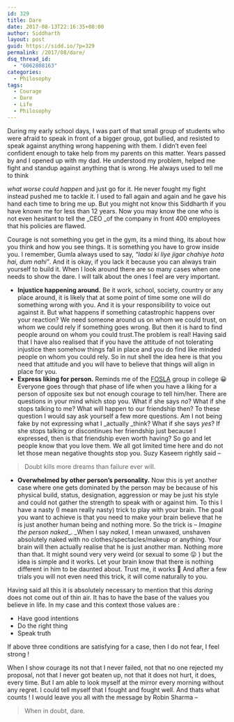 ```yaml
---
id: 329
title: Dare
date: 2017-08-13T22:16:35+08:00
author: Siddharth
layout: post
guid: https://sidd.io/?p=329
permalink: /2017/08/dare/
dsq_thread_id:
  - "6062808163"
categories:
  - Philosophy
tags:
  - Courage
  - Dare
  - Life
  - Philosophy
---
```

During my early school days, I was part of that small group of students who were afraid to speak in front of a bigger group, got bullied, and resisted to speak against anything wrong happening with them. I didn&#8217;t even feel confident enough to take help from my parents on this matter.<!--more--> Years passed by and I opened up with my dad. He understood my problem, helped me fight and standup against anything that is wrong. He always used to tell me to think 

_what worse could happen_ and just go for it. He never fought my fight instead pushed me to tackle it. I used to fall again and again and he gave his hand each time to bring me up. But you might not know this Siddharth if you have known me for less than 12 years. Now you may know the one who is not even hesitant to tell the _CEO _of the company in front 400 employees that his policies are flawed.

Courage is not something you get in the gym, its a mind thing, its about how you think and how you see things. It is something you have to grow inside you. I remember, Gumla always used to say, _&#8220;ladai ki liye jigar chahiye hota hai, dum nahi&#8221;_. And it is okay, if you lack it because you can always train yourself to build it. When I look around there are so many cases when one needs to show the dare. I will talk about the ones I feel are very important.

  * **Injustice happening around.** Be it work, school, society, country or any place around, it is likely that at some point of time some one will do something wrong with you. And it is your responsibility to voice out against it. But what happens if something catastrophic happens over your reaction? We need someone around us on whom we could trust, on whom we could rely if something goes wrong. But then it is hard to find people around on whom you could trust.The problem is real! Having said that I have also realised that if you have the attitude of not tolerating injustice then somehow things fall in place and you do find like minded people on whom you could rely. So in nut shell the idea here is that you need that attitude and you will have to believe that things will align in place for you.
  * **Express liking for person.** Reminds me of the [FOSLA](http://www.abbreviations.com/images/392020_FOSLA.png) group in college 😀 Everyone goes through that phase of life when you have a liking for a person of opposite sex but not enough courage to tell him/her. There are questions in your mind which stop you. What if she says _no_? What if she stops talking to me? What will happen to our friendship then? To these question I would say ask yourself a few more questions. Am I not being fake by not expressing what I _actually _think? What if she says _yes_? If she stops talking or discontinues her friendship just because I expressed, then is that friendship even worth having? So go and let people know that you love them. We all got limited time here and do not let those mean negative thoughts stop you. Suzy Kaseem rightly said &#8211;

> Doubt kills more dreams than failure ever will.

  * **Overwhelmed by other person&#8217;s personality.** Now this is yet another case where one gets dominated by the person may be because of his physical build, status, designation, aggression or may be just his style and could not gather the strength to speak with or against him. To this I have a nasty (I mean really nasty) trick to play with your brain. The goal you want to achieve is that you need to make your brain believe that he is just another human being and nothing more. So the trick is &#8211; _Imagine the person naked__. _When I say _naked_, I mean unwaxed, unshaven absolutely naked with no clothes/spectacles/makeup or anything. Your brain will then actually realise that he is just another man. Nothing more than that. It might sound very very weird (or sexual to some 😛 ) but the idea is simple and it works. Let your brain know that there is nothing different in him to be daunted about. Trust me, it works 🙂 And after a few trials you will not even need this trick, it will come naturally to you.

Having said all this it is absolutely necessary to mention that this _daring_ does not come out of thin air. It has to have the base of the values you believe in life. In my case and this context those values are :

  * Have good intentions
  * Do the right thing
  * Speak truth

If above three conditions are satisfying for a case, then I do not fear, I feel strong !

When I show courage its not that I never failed, not that no one rejected my proposal, not that I never got beaten up, not that it does not hurt, it does, every time. But I am able to look myself at the mirror every morning without any regret. I could tell myself that I fought and fought well. And thats what counts ! I would leave you all with the message by Robin Sharma &#8211;

> When in doubt, dare.